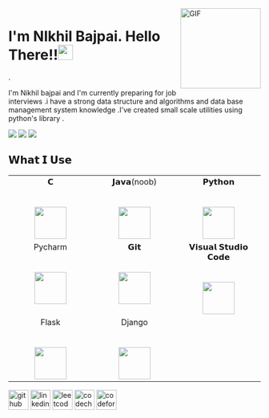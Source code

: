 <img align="right" alt="GIF" height="160px" src="https://media.giphy.com/media/du3J3cXyzhj75IOgvA/giphy.gif" />

# I'm NIkhil Bajpai. Hello There!!<img src="https://raw.githubusercontent.com/iampavangandhi/iampavangandhi/master/gifs/Hi.gif" width="30px"></h2>.

I'm Nikhil bajpai and I'm currently preparing for job interviews .i have a strong data structure and algorithms and data base management system knowledge .I've created small scale utilities using python's  library  .

[![](https://img.shields.io/badge/LinkedIn-nikhilbajpai-blue)](https://www.linkedin.com/in/nikhil-bajpai//)
[![](https://img.shields.io/badge/Gmail-nikhil.cse16@gmail.com-red)](mailto:nikhil.cse16@gmail.com)
[![](https://img.shields.io/badge/Telegram-Nikhil-blue)](https://t.me/Nikhil)


## 𝗪𝗵𝗮𝘁 𝗜 𝗨𝘀𝗲

<table>
  <tbody>
    <tr valign="top">
      <td width="25%" align="center">
        <span>𝗖</span><br><br><br>
        <img height="64px" src="https://cdn.svgporn.com/logos/c.svg">
      </td>
      <td width="25%" align="center">
        <span>𝗝𝗮𝘃𝗮(noob)</span><br><br><br>
        <img height="64px" src="https://cdn.svgporn.com/logos/java.svg">
      </td>
      <td width="25%" align="center">
        <span>𝗣𝘆𝘁𝗵𝗼𝗻</span><br><br><br>
        <img height="64px" src="https://cdn.svgporn.com/logos/python.svg">
      </td>
    </tr>
    <tr valign="top">
      <td width="25%" align="center">
        <span>Pycharm</span><br><br><br>
        <img height="64px" src="https://cdn.svgporn.com/logos/pycharm.svg">
      </td>
      <td width="25%" align="center">
        <span>𝗚𝗶𝘁</span><br><br><br>
        <img height="64px" src="https://cdn.svgporn.com/logos/git-icon.svg">
      </td>
      <td width="25%" align="center">
        <span>𝗩𝗶𝘀𝘂𝗮𝗹 𝗦𝘁𝘂𝗱𝗶𝗼 𝗖𝗼𝗱𝗲</span><br><br><br>
        <img height="64px" src="https://cdn.svgporn.com/logos/visual-studio-code.svg">
      </td>
    </tr>
    <tr valign="top">
      <td widht ="25%" align="center">
        <span>Flask</span><br><br><br>
        <img height="64px" src="https://cdn.svgporn.com/logos/flask.svg">
      </td>
      <td widht ="25%" align="center">
        <span>Django</span><br><br><br>
        <img height="64px" src="https://cdn.svgporn.com/logos/django.svg">
      </td>
      
  </tbody>
</table>



[<img src='https://cdn.jsdelivr.net/npm/simple-icons@3.0.1/icons/github.svg' alt='github' height='40'>](https://github.com/bajpaiNikhil)  [<img src='https://cdn.jsdelivr.net/npm/simple-icons@3.0.1/icons/linkedin.svg' alt='linkedin' height='40'>](https://www.linkedin.com/in/www.linkedin.com/in/nikhil-bajpai/)  [<img src='https://cdn.jsdelivr.net/npm/simple-icons@3.0.1/icons/leetcode.svg' alt='leetcode' height='40'>](https://leetcode.com/IamStupid/)  [<img src='https://cdn.jsdelivr.net/npm/simple-icons@3.0.1/icons/codechef.svg' alt='codechef' height='40'>](https://www.codechef.com/users/dexter56)  [<img src='https://cdn.jsdelivr.net/npm/simple-icons@3.0.1/icons/codeforces.svg' alt='codeforces' height='40'>](https://codeforces.com/profile/I_AmStupid)  
